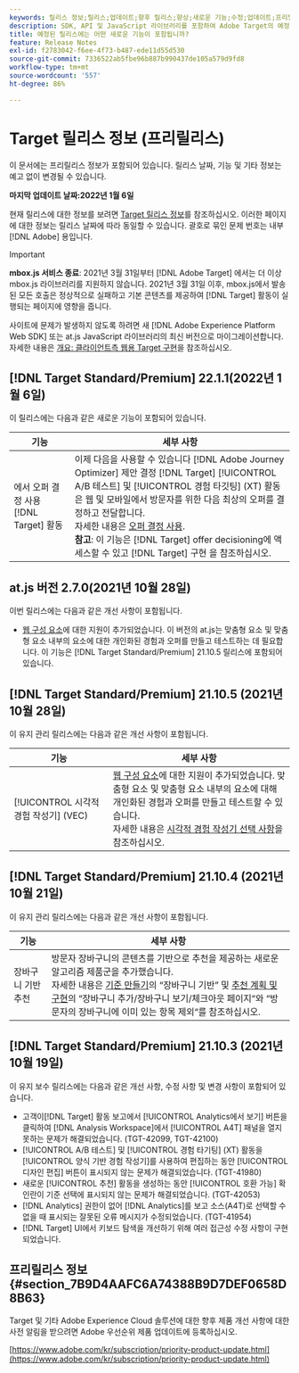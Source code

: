```yaml
---
keywords: 릴리스 정보;릴리스;업데이트;향후 릴리스;향상;새로운 기능;수정;업데이트;프리릴리스
description: SDK, API 및 JavaScript 라이브러리를 포함하여 Adobe Target의 예정된 릴리스에 포함된 새로운 기능, 개선 사항 및 수정 내용에 대해 알아봅니다.
title: 예정된 릴리스에는 어떤 새로운 기능이 포함됩니까?
feature: Release Notes
exl-id: f2783042-f6ee-4f73-b487-ede11d55d530
source-git-commit: 7336522ab5fbe96b887b990437de105a579d9fd8
workflow-type: tm+mt
source-wordcount: '557'
ht-degree: 86%

---
```


# Target 릴리스 정보 (프리릴리스)

이 문서에는 프리릴리스 정보가 포함되어 있습니다. 릴리스 날짜, 기능 및 기타 정보는 예고 없이 변경될 수 있습니다.

**마지막 업데이트 날짜:2022년 1월 6일**

현재 릴리스에 대한 정보를 보려면 [Target 릴리스 정보](release-notes.md)를 참조하십시오. 이러한 페이지에 대한 정보는 릴리스 날짜에 따라 동일할 수 있습니다. 괄호로 묶인 문제 번호는 내부 [!DNL Adobe] 용입니다.

>[!IMPORTANT]
>
>**mbox.js 서비스 종료**: 2021년 3월 31일부터 [!DNL Adobe Target] 에서는 더 이상 mbox.js 라이브러리를 지원하지 않습니다. 2021년 3월 31일 이후, mbox.js에서 발송된 모든 호출은 정상적으로 실패하고 기본 콘텐츠를 제공하여 [!DNL Target] 활동이 실행되는 페이지에 영향을 줍니다.
>
>사이트에 문제가 발생하지 않도록 하려면 새 [!DNL Adobe Experience Platform Web SDK] 또는 at.js JavaScript 라이브러리의 최신 버전으로 마이그레이션합니다. 자세한 내용은 [개요: 클라이언트측 웹용 Target 구현](/help/c-implementing-target/c-implementing-target-for-client-side-web/implement-target-for-client-side-web.md)을 참조하십시오.

## [!DNL Target Standard/Premium] 22.1.1(2022년 1월 6일)

이 릴리스에는 다음과 같은 새로운 기능이 포함되어 있습니다.

| 기능 | 세부 사항 |
| --- | --- |
| 에서 오퍼 결정 사용 [!DNL Target] 활동 | 이제 다음을 사용할 수 있습니다 [!DNL Adobe Journey Optimizer] 제안 결정 [!DNL Target] [!UICONTROL A/B 테스트] 및 [!UICONTROL 경험 타깃팅] (XT) 활동은 웹 및 모바일에서 방문자를 위한 다음 최상의 오퍼를 결정하고 전달합니다.<br>자세한 내용은 [오퍼 결정 사용](/help/c-integrating-target-with-mac/ajo/offer-decision.md).<br>**참고**: 이 기능은 [!DNL Target] offer decisioning에 액세스할 수 있고 [!DNL Target] 구현 을 참조하십시오. |

## at.js 버전 2.7.0(2021년 10월 28일)

이번 릴리스에는 다음과 같은 개선 사항이 포함됩니다.

* [웹 구성 요소](https://developer.mozilla.org/en-US/docs/Web/Web_Components)에 대한 지원이 추가되었습니다. 이 버전의 at.js는 맞춤형 요소 및 맞춤형 요소 내부의 요소에 대한 개인화된 경험과 오퍼를 만들고 테스트하는 데 필요합니다. 이 기능은 [!DNL Target Standard/Premium] 21.10.5 릴리스에 포함되어 있습니다.

## [!DNL Target Standard/Premium] 21.10.5 (2021년 10월 28일)

이 유지 관리 릴리스에는 다음과 같은 개선 사항이 포함됩니다.

| 기능 | 세부 사항 |
| --- | --- |
| [!UICONTROL 시각적 경험 작성기] (VEC) | [웹 구성 요소](https://developer.mozilla.org/en-US/docs/Web/Web_Components)에 대한 지원이 추가되었습니다. 맞춤형 요소 및 맞춤형 요소 내부의 요소에 대해 개인화된 경험과 오퍼를 만들고 테스트할 수 있습니다.<br>자세한 내용은 [시각적 경험 작성기 선택 사항](/help/c-experiences/c-visual-experience-composer/viztarget-options.md#custom)을 참조하십시오. |

## [!DNL Target Standard/Premium] 21.10.4 (2021년 10월 21일)

이 유지 관리 릴리스에는 다음과 같은 개선 사항이 포함됩니다.

| 기능 | 세부 사항 |
| --- | --- |
| 장바구니 기반 추천 | 방문자 장바구니의 콘텐츠를 기반으로 추천을 제공하는 새로운 알고리즘 제품군을 추가했습니다.<br>자세한 내용은 [기준 만들기](/help/c-recommendations/c-algorithms/create-new-algorithm.md)의 “장바구니 기반” 및 [추천 계획 및 구현](/help/c-recommendations/plan-implement.md)의 “장바구니 추가/장바구니 보기/체크아웃 페이지“와 “방문자의 장바구니에 이미 있는 항목 제외“를 참조하십시오. |

## [!DNL Target Standard/Premium] 21.10.3 (2021년 10월 19일)

이 유지 보수 릴리스에는 다음과 같은 개선 사항, 수정 사항 및 변경 사항이 포함되어 있습니다.

* 고객이[!DNL Target] 활동 보고에서 [!UICONTROL Analytics에서 보기] 버튼을 클릭하여 [!DNL Analysis Workspace]에서 [!UICONTROL A4T] 패널을 열지 못하는 문제가 해결되었습니다. (TGT-42099, TGT-42100)
* [!UICONTROL A/B 테스트] 및 [!UICONTROL 경험 타기팅] (XT) 활동을 [!UICONTROL 양식 기반 경험 작성기]를 사용하여 편집하는 동안 [!UICONTROL 디자인 편집] 버튼이 표시되지 않는 문제가 해결되었습니다. (TGT-41980)
* 새로운 [!UICONTROL 추천] 활동을 생성하는 동안 [!UICONTROL 호환 가능] 확인란이 기준 선택에 표시되지 않는 문제가 해결되었습니다. (TGT-42053)
* [!DNL Analytics] 권한이 없어 [!DNL Analytics]를 보고 소스(A4T)로 선택할 수 없을 때 표시되는 잘못된 오류 메시지가 수정되었습니다. (TGT-41954)
* [!DNL Target] UI에서 키보드 탐색을 개선하기 위해 여러 접근성 수정 사항이 구현되었습니다.

## 프리릴리스 정보 {#section_7B9D4AAFC6A74388B9D7DEF0658D8B63}

Target 및 기타 Adobe Experience Cloud 솔루션에 대한 향후 제품 개선 사항에 대한 사전 알림을 받으려면 Adobe 우선순위 제품 업데이트에 등록하십시오.

[https://www.adobe.com/kr/subscription/priority-product-update.html](https://www.adobe.com/kr/subscription/priority-product-update.html)
